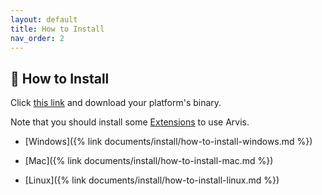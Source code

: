 ```yaml
---
layout: default
title: How to Install
nav_order: 2
---
```


## 🌈 How to Install

Click [this link](https://github.com/jopemachine/arvis/releases) and download your platform's binary.

Note that you should install some [Extensions](#take-a-look-at-useful-workflows-plugins) to use Arvis.

* [Windows]({% link documents/install/how-to-install-windows.md %})

* [Mac]({% link documents/install/how-to-install-mac.md %})

* [Linux]({% link documents/install/how-to-install-linux.md %})
